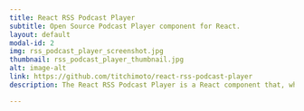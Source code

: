 ```yaml
---
title: React RSS Podcast Player
subtitle: Open Source Podcast Player component for React.
layout: default
modal-id: 2
img: rss_podcast_player_screenshot.jpg
thumbnail: rss_podcast_player_thumbnail.jpg
alt: image-alt
link: https://github.com/titchimoto/react-rss-podcast-player
description: The React RSS Podcast Player is a React component that, when provided with a valid RSS link, will create a fully functioning HTML5 based Podcast player to utilize in your projects. This is an open source project that I created and is available to download as a package via npm.

---
```

